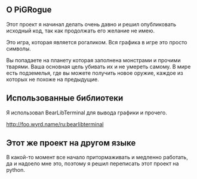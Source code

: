 ## О PiGRogue

Этот проект я начинал делать очень давно и решил опубликовать исходный код, так как продолжать его желание не имею.

Это игра, которая является рогаликом. Вся графика в игре это просто символы.

Вы попадаете на планету которая заполнена монстрами и прочими тварями. Ваша основная цель убивать их и не умереть самому. В мире есть подземелья, где вы можете получить новое оружие, каждое из которых не похоже на предыдущие.

## Использованные библиотеки

Я использовал BearLibTerminal для вывода графики и прочего.

http://foo.wyrd.name/ru:bearlibterminal

## Этот же проект на другом языке

В какой-то момент все начало притормаживать и медленно работать, да и надоело мне это, поэтому я решил переписать этот проект на python.

